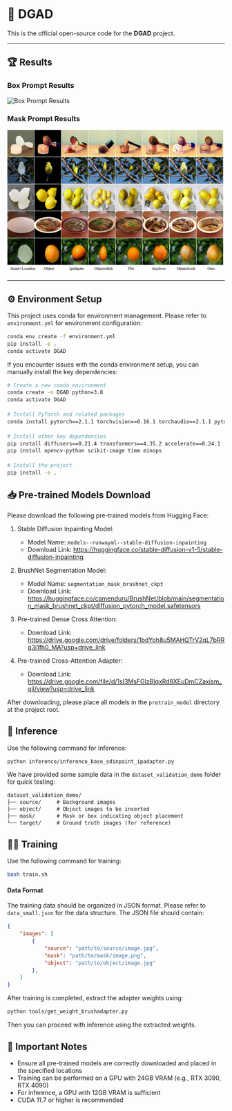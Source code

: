 # 🎯 DGAD

This is the official open-source code for the **DGAD** project.

---

## 🏆 Results

### Box Prompt Results  
![Box Prompt Results](result_base_boxprompt.png)

### Mask Prompt Results  
![Mask Prompt Results](result_base_mask_prompt.png)

---

## ⚙️ Environment Setup

This project uses conda for environment management. Please refer to `environment.yml` for environment configuration:

```bash
conda env create -f environment.yml
pip install -e .
conda activate DGAD
```

If you encounter issues with the conda environment setup, you can manually install the key dependencies:

```bash
# Create a new conda environment
conda create -n DGAD python=3.8
conda activate DGAD

# Install PyTorch and related packages
conda install pytorch==2.1.1 torchvision==0.16.1 torchaudio==2.1.1 pytorch-cuda=11.8 -c pytorch -c nvidia

# Install other key dependencies
pip install diffusers==0.21.4 transformers==4.35.2 accelerate==0.24.1
pip install opencv-python scikit-image timm einops

# Install the project
pip install -e .
```

## 📥 Pre-trained Models Download

Please download the following pre-trained models from Hugging Face:

1. Stable Diffusion Inpainting Model:
   - Model Name: `models--runwayml--stable-diffusion-inpainting`
   - Download Link: https://huggingface.co/stable-diffusion-v1-5/stable-diffusion-inpainting

2. BrushNet Segmentation Model:
   - Model Name: `segmentation_mask_brushnet_ckpt`
   - Download Link: https://huggingface.co/camenduru/BrushNet/blob/main/segmentation_mask_brushnet_ckpt/diffusion_pytorch_model.safetensors

3. Pre-trained Dense Cross Attention:
   - Download Link: https://drive.google.com/drive/folders/1bdYoh8u5MAHQTrV2qL7bRRq3i1fh0_MA?usp=drive_link

4. Pre-trained Cross-Attention Adapter:
   - Download Link: https://drive.google.com/file/d/1sI3MsFGlzBIqxRd8XEuDmCZaxjsm_qjl/view?usp=drive_link

After downloading, please place all models in the `pretrain_model` directory at the project root.

## 🧪 Inference

Use the following command for inference:

```bash
python inference/inference_base_sdinpaint_ipadapter.py
```

We have provided some sample data in the `dataset_validation_demo` folder for quick testing:
```
dataset_validation_demo/
├── source/     # Background images
├── object/     # Object images to be inserted
├── mask/       # Mask or box indicating object placement
└── target/     # Ground truth images (for reference)
```


## 🏋️‍♂️ Training

Use the following command for training:

```bash
bash train.sh
```

#### Data Format
The training data should be organized in JSON format. Please refer to `data_small.json` for the data structure. The JSON file should contain:

```json
{
    "images": [
        {
            "source": "path/to/source/image.jpg",
            "mask": "path/to/mask/image.png",
            "object": "path/to/object/image.jpg"
        },
    ]
}
```

After training is completed, extract the adapter weights using:
```bash
python tools/get_weight_brushadapter.py
```
Then you can proceed with inference using the extracted weights.

## 🚨 Important Notes

- Ensure all pre-trained models are correctly downloaded and placed in the specified locations
- Training can be performed on a GPU with 24GB VRAM (e.g., RTX 3090, RTX 4090)
- For inference, a GPU with 12GB VRAM is sufficient
- CUDA 11.7 or higher is recommended